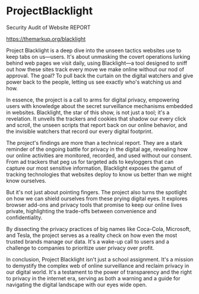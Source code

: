 # ProjectBlacklight
Security Audit of Website REPORT

https://themarkup.org/blacklight

Project Blacklight is a deep dive into the unseen tactics websites use to keep tabs on us—users. It's about unmasking the covert operations lurking behind web pages we visit daily, using Blacklight—a tool designed to sniff out how these sites track every move we make online without our nod of approval. The goal? To pull back the curtain on the digital watchers and give power back to the people, letting us see exactly who's watching us and how.

In essence, the project is a call to arms for digital privacy, empowering users with knowledge about the secret surveillance mechanisms embedded in websites. Blacklight, the star of this show, is not just a tool; it's a revelation. It unveils the trackers and cookies that shadow our every click and scroll, the unseen scripts that report back on our online behavior, and the invisible watchers that record our every digital footprint.

The project's findings are more than a technical report. They are a stark reminder of the ongoing battle for privacy in the digital age, revealing how our online activities are monitored, recorded, and used without our consent. From ad trackers that peg us for targeted ads to keyloggers that can capture our most sensitive information, Blacklight exposes the gamut of tracking technologies that websites deploy to know us better than we might know ourselves.

But it's not just about pointing fingers. The project also turns the spotlight on how we can shield ourselves from these prying digital eyes. It explores browser add-ons and privacy tools that promise to keep our online lives private, highlighting the trade-offs between convenience and confidentiality.

By dissecting the privacy practices of big names like Coca-Cola, Microsoft, and Tesla, the project serves as a reality check on how even the most trusted brands manage our data. It's a wake-up call to users and a challenge to companies to prioritize user privacy over profit.

In conclusion, Project Blacklight isn't just a school assignment. It's a mission to demystify the complex web of online surveillance and reclaim privacy in our digital world. It's a testament to the power of transparency and the right to privacy in the internet era, serving as both a warning and a guide for navigating the digital landscape with our eyes wide open.
